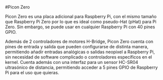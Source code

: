 <!--
---
name: Picon Zero
class: board
type: motor
formfactor: pHAT
manufacturer: 4tronix
description: A robot controller board for the Raspberry Pi
url: http://4tronix.co.uk/piconzero/
buy: http://4tronix.co.uk/store/index.php?rt=product/product&product_id=552
image: '4tronix-picon-zero.png'
pincount: 40
eeprom: no
power:
  '2':
ground:
  '6':
  '9':
  '14':
  '20':
  '25':
  '30':
  '34':
  '39':
pin:
  '3':
    mode: i2c
  '5':
    mode: i2c
  '38':
    name: Ultrasonic
    mode: input/output
i2c:
  '0x22':
    name: PiconZero
    device: ATMega328
-->
#Picon Zero

Picon Zero es una placa adicional para Raspberry Pi, con el mismo tamaño que Raspberry Pi Zero por lo que es ideal como pseudo-Hat (pHat) para Pi Zero. Sin embargo, se puede usar en cualquier Raspberry Pi con 40 pines GPIO.

Además de 2 controladores de motores H-Bridge, Picon Zero cuenta con pines de entrada y salida que pueden configurarse de distinta manera, permitiendo añadir entradas analógicas o salidas neopixel a Raspberry Pi, sin necesidad de software complicado o controladores específicos en el kernel. Cuenta además con una interfaz para un sensor HC-SR04 ultrasónico de distancia, permitiendo acceder a 5 pines GPIO de Raspberry Pi para el uso que quieras.
